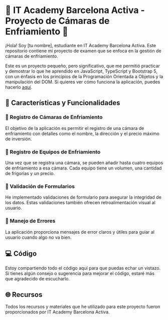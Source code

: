 # 🌱 IT Academy Barcelona Activa - Proyecto de Cámaras de Enfriamiento 🌱
¡Hola! Soy [tu nombre], estudiante en IT Academy Barcelona Activa. Este repositorio contiene mi proyecto de examen que se enfoca en la gestión de cámaras de enfriamiento.

Este es un proyecto pequeño, pero significativo, que me permitió practicar y demostrar lo que he aprendido en JavaScript, TypeScript y Bootstrap 5, con un énfasis en los principios de la Programación Orientada a Objetos y la manipulación del DOM. Si quieres ver cómo funciona la aplicación, puedes hacerlo [aquí](https://jcamela.github.io/examen_ItAcademy.github.io/).

## 🎯 Características y Funcionalidades
### 📘 Registro de Cámaras de Enfriamiento
El objetivo de la aplicación es permitir el registro de una cámara de enfriamiento con detalles como el nombre, la dirección y el precio máximo de inversión.

### 📗 Registro de Equipos de Enfriamiento
Una vez que se registra una cámara, se pueden añadir hasta cuatro equipos de enfriamiento a esa cámara. Cada equipo tiene un volumen, una cantidad de frigorías y un precio.

### 📙 Validación de Formularios
He implementado validaciones de formulario para asegurar la integridad de los datos. Estas validaciones también ofrecen retroalimentación visual al usuario.

### 📕 Manejo de Errores
La aplicación proporciona mensajes de error claros y útiles para guiar al usuario cuando algo no va bien.

## 💻 Código
Estoy compartiendo todo el código aquí para que puedas echar un vistazo. Si tienes algún consejo o sugerencia para mejorar el código, estaré más que agradecido de escucharlo.

## 🌐 Recursos
Todos los recursos y materiales que he utilizado para este proyecto fueron proporcionados por IT Academy Barcelona Activa.
